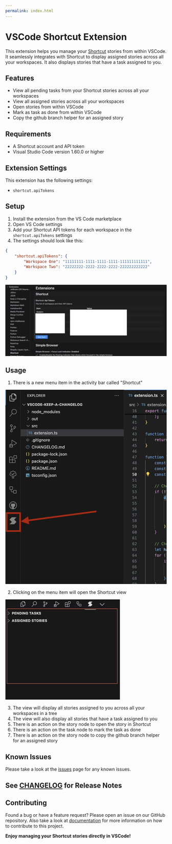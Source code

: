 ```yaml
---
permalink: index.html
---
```


# VSCode Shortcut Extension

This extension helps you manage your [Shortcut](https://www.shortcut.com/) stories from within VSCode. It seamlessly integrates with Shortcut to display assigned stories across all your workspaces. It also displays stories that have a task assigned to you.

## Features

- View all pending tasks from your Shortcut stories across all your workspaces
- View all assigned stories across all your workspaces
- Open stories from within VSCode
- Mark as task as done from within VSCode
- Copy the github branch helper for an assigned story

## Requirements

- A Shortcut account and API token
- Visual Studio Code version 1.60.0 or higher

## Extension Settings

This extension has the following settings:

- `shortcut.apiTokens`

## Setup

1. Install the extension from the VS Code marketplace
2. Open VS Code settings
3. Add your Shortcut API tokens for each workspace in the `shortcut.apiTokens` settings
4. The settings should look like this:

```json
{
    "shortcut.apiTokens": {
        "Workspace One": "11111111-1111-1111-1111-111111111111",
        "Workspace Two": "22222222-2222-2222-2222-222222222222"
    }
}
```

![Extension settings](./resources/documentation/extension-settings.png)

## Usage

1. There is a new menu item in the activity bar called "Shortcut"

![Shortcut View](./resources/documentation/shortcut-extension.png)

2. Clicking on the menu item will open the Shortcut view

![Shortcut View](./resources/documentation/tree-view.png)

3. The view will display all stories assigned to you across all your workspaces in a tree
4. The view will also display all stories that have a task assigned to you
5. There is an action on the story node to open the story in Shortcut
6. There is an action on the task node to mark the task as done
7. There is an action on the story node to copy the github branch helper for an assigned story

## Known Issues

Please take a look at the [issues](https://github.com/shortcut-tools/vscode-shortcut/issues) page for any known issues.

## See [CHANGELOG](./changelog.html) for Release Notes

## Contributing

Found a bug or have a feature request? Please open an issue on our GitHub repository.
Also take a look at [documentation](https://anirvanmandal.github.io/vscode-shortcut/docs/) for more information on how to contribute to this project.

**Enjoy managing your Shortcut stories directly in VSCode!**
